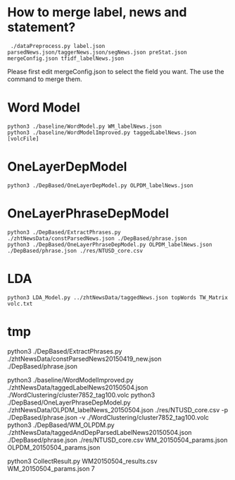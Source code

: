 
How to merge label, news and statement?
===================
     ./dataPreprocess.py label.json parsedNews.json/taggerNews.json/segNews.json preStat.json mergeConfig.json tfidf_labelNews.json

Please first edit mergeConfig.json to select the field you want. The use the command to merge them.



Word Model
==================
    python3 ./baseline/WordModel.py WM_labelNews.json
    python3 ./baseline/WordModelImproved.py taggedLabelNews.json [volcFile]

OneLayerDepModel
==================
    python3 ./DepBased/OneLayerDepModel.py OLPDM_labelNews.json

OneLayerPhraseDepModel 
==================
    python3 ./DepBased/ExtractPhrases.py ./zhtNewsData/constParsedNews.json ./DepBased/phrase.json
    python3 ./DepBased/OneLayerPhraseDepModel.py OLPDM_labelNews.json ./DepBased/phrase.json ./res/NTUSD_core.csv





LDA
==================
    python3 LDA_Model.py ../zhtNewsData/taggedNews.json topWords TW_Matrix volc.txt


tmp
==================
python3 ./DepBased/ExtractPhrases.py ./zhtNewsData/constParsedNews20150419_new.json ./DepBased/phrase.json

python3 ./baseline/WordModelImproved.py ./zhtNewsData/taggedLabelNews20150504.json ./WordClustering/cluster7852_tag100.volc
 python3 ./DepBased/OneLayerPhraseDepModel.py ./zhtNewsData/OLPDM_labelNews_20150504.json ./res/NTUSD_core.csv -p ./DepBased/phrase.json -v ./WordClustering/cluster7852_tag100.volc
python3 ./DepBased/WM_OLPDM.py ./zhtNewsData/taggedAndDepParsedLabelNews20150504.json ./DepBased/phrase.json ./res/NTUSD_core.csv WM_20150504_params.json OLPDM_20150504_params.json

python3 CollectResult.py WM20150504_results.csv WM_20150504_params.json 7
